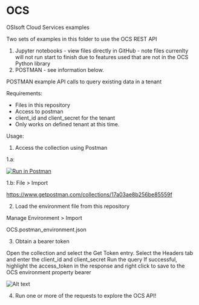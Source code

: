 # OCS
OSIsoft Cloud Services examples

Two sets of examples in this folder to use the OCS REST API
1. Jupyter notebooks - view files directly in GitHub - note files currenlty will not run start to finish due to features used that are not in the OCS Python library
2. POSTMAN - see information below.


POSTMAN example API calls to query existing data in a tenant

Requirements:
- Files in this repository
- Access to postman
- client_id and client_secret for the tenant
- Only works on defined tenant at this time.

Usage:

1. Access the collection using Postman

1.a: 

[![Run in Postman](https://run.pstmn.io/button.svg)](https://app.getpostman.com/run-collection/17a03ae8b256be85559f)

1.b: 
File > Import

https://www.getpostman.com/collections/17a03ae8b256be85559f

2. Load the environment file from this repository

Manage Environment > Import

OCS.postman_environment.json

3. Obtain a bearer token

Open the collection and select the Get Token entry.
Select the Headers tab and enter the client_id and client_secret
Run the query
If successful, highlight the access_token in the response and right click to save to the OCS environment property bearer

![Alt text](images/bearer.png?raw=true "Image showing how to save token to environment variable")

4. Run one or more of the requests to explore the OCS API!

